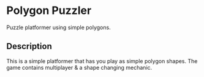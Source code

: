 # Polygon Puzzler
 Puzzle platformer using simple polygons.

## Description
This is a simple platformer that has you play as simple polygon shapes.
  The game contains multiplayer & a shape changing mechanic.
